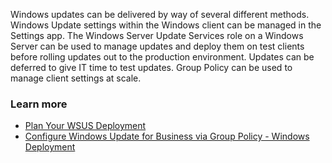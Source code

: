Windows updates can be delivered by way of several different methods. Windows Update settings within the Windows client can be managed in the Settings app. The Windows Server Update Services role on a Windows Server can be used to manage updates and deploy them on test clients before rolling updates out to the production environment. Updates can be deferred to give IT time to test updates. Group Policy can be used to manage client settings at scale.

### Learn more

 -  [Plan Your WSUS Deployment](/windows-server/administration/windows-server-update-services/plan/plan-your-wsus-deployment)
 -  [Configure Windows Update for Business via Group Policy - Windows Deployment](/windows/deployment/update/waas-wufb-group-policy)
